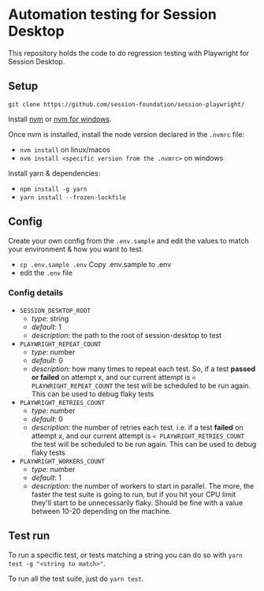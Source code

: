 # Automation testing for Session Desktop

This repository holds the code to do regression testing with Playwright for Session Desktop.

## Setup


`git clone https://github.com/session-foundation/session-playwright/`

Install [nvm](https://github.com/nvm-sh/nvm) or [nvm for windows](https://github.com/coreybutler/nvm-windows).

Once nvm is installed, install the node version declared in the `.nvmrc` file:
- `nvm install` on linux/macos
- `nvm install <specific version from the .nvmrc>` on windows

Install yarn & dependencies:
- `npm install -g yarn`
- `yarn install --frozen-lockfile`

## Config

Create your own config from the `.env.sample` and edit the values to match your environment & how you want to test.
- `cp .env.sample .env` Copy .env.sample to .env
- edit the `.env` file


### Config details

- `SESSION_DESKTOP_ROOT`
  - *type*: string
  - *default*: 1
  - *description*: the path to the root of session-desktop to test
- `PLAYWRIGHT_REPEAT_COUNT`
  - *type*: number
  - *default*: 0
  - *description*: how many times to repeat each test. So, if a test **passed or failed** on attempt x, and our current attempt is `< PLAYWRIGHT_REPEAT_COUNT` the test will be scheduled to be run again. This can be used to debug flaky tests
- `PLAYWRIGHT_RETRIES_COUNT`
  - *type*: number
  - *default*: 0
  - *description*: the number of retries each test. i.e. if a test **failed** on attempt x, and our current attempt is `< PLAYWRIGHT_RETRIES_COUNT` the test will be scheduled to be run again. This can be used to debug flaky tests
- `PLAYWRIGHT_WORKERS_COUNT`
  - *type*: number
  - *default*: 1
  - *description*: the number of workers to start in parallel. The more, the faster the test suite is going to run, but if you hit your CPU limit they'll start to be unnecessarily flaky. Should be fine with a value between 10-20 depending on the machine.


## Test run

To run a specific test, or tests matching a string you can do so with
`yarn test -g "<string to match>"`.

To run all the test suite, just do
`yarn test`.

